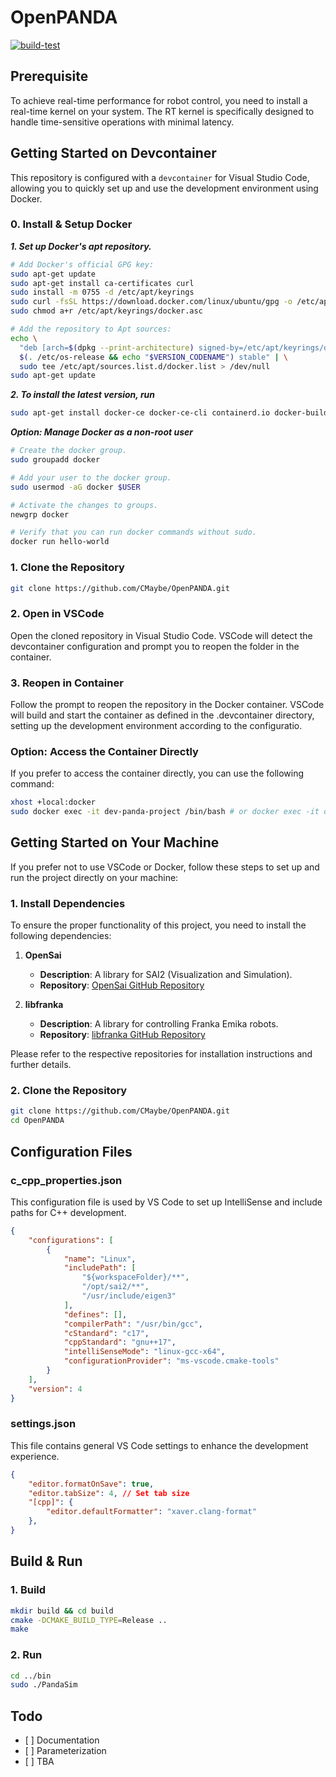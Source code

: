 # OpenPANDA

[![build-test](https://github.com/CMaybe/OpenPANDA/actions/workflows/build-test.yaml/badge.svg)](https://github.com/CMaybe/OpenPANDA/actions/workflows/build-test.yaml)

## Prerequisite

To achieve real-time performance for robot control, you need to install a real-time kernel on your system. The RT kernel is specifically designed to handle time-sensitive operations with minimal latency.


## Getting Started on Devcontainer
This repository is configured with a `devcontainer` for Visual Studio Code, allowing you to quickly set up and use the development environment using Docker.

### 0. Install & Setup Docker

***1. Set up Docker's apt repository.***
```bash
# Add Docker's official GPG key:
sudo apt-get update
sudo apt-get install ca-certificates curl
sudo install -m 0755 -d /etc/apt/keyrings
sudo curl -fsSL https://download.docker.com/linux/ubuntu/gpg -o /etc/apt/keyrings/docker.asc
sudo chmod a+r /etc/apt/keyrings/docker.asc

# Add the repository to Apt sources:
echo \
  "deb [arch=$(dpkg --print-architecture) signed-by=/etc/apt/keyrings/docker.asc] https://download.docker.com/linux/ubuntu \
  $(. /etc/os-release && echo "$VERSION_CODENAME") stable" | \
  sudo tee /etc/apt/sources.list.d/docker.list > /dev/null
sudo apt-get update
```

***2. To install the latest version, run***
```bash
sudo apt-get install docker-ce docker-ce-cli containerd.io docker-buildx-plugin docker-compose-plugin
```

***Option: Manage Docker as a non-root user***

```bash
# Create the docker group.
sudo groupadd docker

# Add your user to the docker group.
sudo usermod -aG docker $USER

# Activate the changes to groups.
newgrp docker

# Verify that you can run docker commands without sudo.
docker run hello-world
```

### 1. Clone the Repository
```bash
git clone https://github.com/CMaybe/OpenPANDA.git
```
### 2. Open in VSCode

Open the cloned repository in Visual Studio Code. VSCode will detect the devcontainer configuration and prompt you to reopen the folder in the container.

### 3. Reopen in Container

Follow the prompt to reopen the repository in the Docker container. VSCode will build and start the container as defined in the .devcontainer directory, setting up the development environment according to the configuratio.

### Option: Access the Container Directly
If you prefer to access the container directly, you can use the following command:

```bash
xhost +local:docker
sudo docker exec -it dev-panda-project /bin/bash # or docker exec -it dev-panda-project /bin/bash
```


## Getting Started on Your Machine

If you prefer not to use VSCode or Docker, follow these steps to set up and run the project directly on your machine:

###  1. Install Dependencies
To ensure the proper functionality of this project, you need to install the following dependencies:

1. **OpenSai**
   - **Description**: A library for SAI2 (Visualization and Simulation).
   - **Repository**: [OpenSai GitHub Repository](https://github.com/manips-sai-org/OpenSai)

2. **libfranka**
   - **Description**: A library for controlling Franka Emika robots.
   - **Repository**: [libfranka GitHub Repository](https://github.com/CMaybe/libfranka)

Please refer to the respective repositories for installation instructions and further details.

### 2. Clone the Repository

```bash
git clone https://github.com/CMaybe/OpenPANDA.git
cd OpenPANDA
```


## Configuration Files
### c_cpp_properties.json
This configuration file is used by VS Code to set up IntelliSense and include paths for C++ development.
```json
{
    "configurations": [
        {
            "name": "Linux",
            "includePath": [
                "${workspaceFolder}/**",
                "/opt/sai2/**",
                "/usr/include/eigen3"
            ],
            "defines": [],
            "compilerPath": "/usr/bin/gcc",
            "cStandard": "c17",
            "cppStandard": "gnu++17",
            "intelliSenseMode": "linux-gcc-x64",
            "configurationProvider": "ms-vscode.cmake-tools"
        }
    ],
    "version": 4
}
```

### settings.json
This file contains general VS Code settings to enhance the development experience.
```json
{
	"editor.formatOnSave": true,
	"editor.tabSize": 4, // Set tab size
	"[cpp]": {
		"editor.defaultFormatter": "xaver.clang-format"
	},
}
```

## Build & Run
### 1. Build

```bash
mkdir build && cd build
cmake -DCMAKE_BUILD_TYPE=Release ..
make
```

### 2. Run
```bash
cd ../bin
sudo ./PandaSim
```
## Todo

*   \[ ] Documentation
*   \[ ] Parameterization 
*   \[ ] TBA
